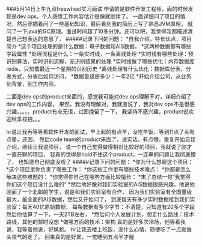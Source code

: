 ###5月14日上午九点freewheel实习面试
申请的是软件开发工程师，面的时候发现是dev ops，个人感觉工作内容估计很像就继续了。
一面详细问了项目的情况，然后穿插着问了一些基础知识，最后看到我的简历上写了熟悉JVM原理，
就问了一下java的GC原理。面试时间超了10多分钟。还可以吧，我觉得我都描述清楚自己想表达的意思了。
#####记录下问的问题：
  *自我介绍，特长优点，项目简介
  *这个项目处理的是什么数据：电子数据和AIS数据，
  *这两种数据都有哪些字段属性
  *处理流程是什么：一条实时线，一条离线处理
  *实时线有哪些处理：预识别算法，实时识别流程，无识别结果的处理
  *实时线做了哪些优化：内存数据库redis，只加载最近一个星期的识别历史
  *离线处理有什么优化：数据库分表，分表方式，分表后如何访问，
  *数据量级是多少：一年2亿
  *开始介绍公司，从业务到背景，到工作内容。
  
二面是dev ops的product来面的，感觉我可能对dev ops理解不对，详细介绍了dev ops的工作内容，
果然，我没有理解对，我就直说了，我对dev ops不是很感兴趣。。。。。product有点无语，试图挽留了一下，
我坚持不感兴趣，product说欢迎秋季校招。。。

hr说让我再等等看软件开发的面试，早上起的有点早，没吃早饭，等到11点了头有点晕，还困，
然后code team的product来面了，说实话，有点懵，重复开始自我介绍，继续让我说项目，
说一个自己觉得做得相对比较好的项目，我就说了刚才一直在聊的项目，
我真的觉得是hold不住这个product，一连串的问题让我彻底懵了， 也知道自己彻底没戏了
#####记录下问的问题：
  *你为什么想聊这个项目：
  *这个项目里你负责了哪些工作：
  *你这些工作里有哪些技术难点：
  *你都是怎么解决这些难题的：
  *你觉得你自己在哪些方面比较擅长：
  *末了总结一句“我觉得你们这个项目没什么难的”
  *然后他好像对我们实验室的AIS数据很感兴趣，他说他刚面了一个北邮的学生，说是和我们实验室有合作，
  因为我们实验室有全国量级最大，最全面的AIS数据，然后又开始问了，
    到底每天有多少实时数据接到我们实验室：每天40亿原始数据，
    每条数据有多少字节：不清楚，只知道有20多个字段
    然后他估算了一下，一天2TB左右，
  *然后问个人发展计划，想走什么路线：技术路线，其他的暂时没想
  *做哪方面的技术：架构
真的是好多次冷场，他等着我说，我等着他说，好尴尬。
hr让我去楼上吃饭，没什么心情，随便吃了一点就垂头丧气的走了。
回来真的是好累，一觉睡到五点半才醒
